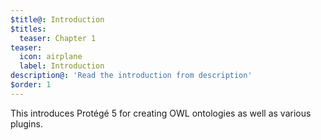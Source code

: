 ```yaml
---
$title@: Introduction
$titles:
  teaser: Chapter 1
teaser:
  icon: airplane
  label: Introduction
description@: 'Read the introduction from description'
$order: 1
---
```


This introduces Protégé 5 for creating OWL ontologies as well as various plugins.